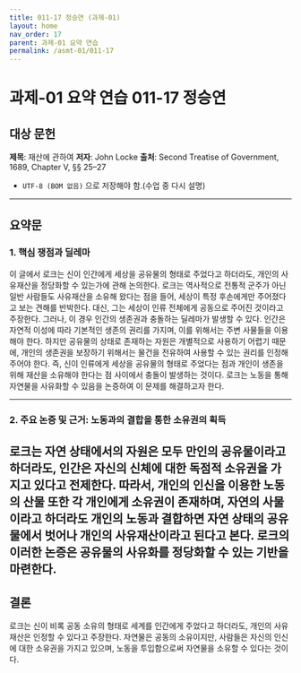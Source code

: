 ```yaml
---
title: 011-17 정승연 (과제-01)
layout: home
nav_order: 17
parent: 과제-01 요약 연습
permalink: /asmt-01/011-17
---
```


# 과제-01 요약 연습 011-17 정승연

## 대상 문헌
**제목**: 재산에 관하여
**저자**: John Locke
**출처**: Second Treatise of Government, 1689, Chapter V, §§ 25–27

- `UTF-8 (BOM 없음)` 으로 저장해야 함.(수업 중 다시 설명)

---

## 요약문

### 1. 핵심 쟁점과 딜레마
이 글에서 로크는 신이 인간에게 세상을 공유물의 형태로 주었다고 하더라도, 개인의 사유재산을 정당화할 수 있는가에 관해 논의한다. 로크는 역사적으로 전통적 군주가 아닌 일반 사람들도 사유재산을 소유해 왔다는 점을 들어, 세상이 특정 후손에게만 주어졌다고 보는 견해를 반박한다. 대신, 그는 세상이 인류 전체에게 공동으로 주어진 것이라고 주장한다. 
그러나, 이 경우 인간의 생존권과 충돌하는 딜레마가 발생할 수 있다. 인간은 자연적 이성에 따라 기본적인 생존의 권리를 가지며, 이를 위해서는 주변 사물들을 이용해야 한다. 하지만 공유물의 상태로 존재하는 자원은 개별적으로 사용하기 어렵기 때문에, 개인의 생존권을 보장하기 위해서는 물건을 전유하여 사용할 수 있는 권리를 인정해 주어야 한다. 즉, 신이 인류에게 세상을 공유물의 형태로 주었다는 점과 개인이 생존을 위해 재산을 소유해야 한다는 점 사이에서 충돌이 발생하는 것이다. 로크는 노동을 통해 자연물을 사유화할 수 있음을 논증하여 이 문제를 해결하고자 한다. 

---

### 2. 주요 논증 및 근거: 노동과의 결합을 통한 소유권의 획득
로크는 자연 상태에서의 자원은 모두 만인의 공유물이라고 하더라도, 인간은 자신의 신체에 대한 독점적 소유권을 가지고 있다고 전제한다. 따라서, 개인의 인신을 이용한 노동의 산물 또한 각 개인에게 소유권이 존재하며, 자연의 사물이라고 하더라도 개인의 노동과 결합하면 자연 상태의 공유물에서 벗어나 개인의 사유재산이라고 된다고 본다. 로크의 이러한 논증은 공유물의 사유화를 정당화할 수 있는 기반을 마련한다. 
---

## 결론
로크는 신이 비록 공동 소유의 형태로 세계를 인간에게 주었다고 하더라도, 개인의 사유재산은 인정할 수 있다고 주장한다. 자연물은 공동의 소유이지만, 사람들은 자신의 인신에 대한 소유권을 가지고 있으며, 노동을 투입함으로써 자연물을 소유할 수 있다는 것이다. 